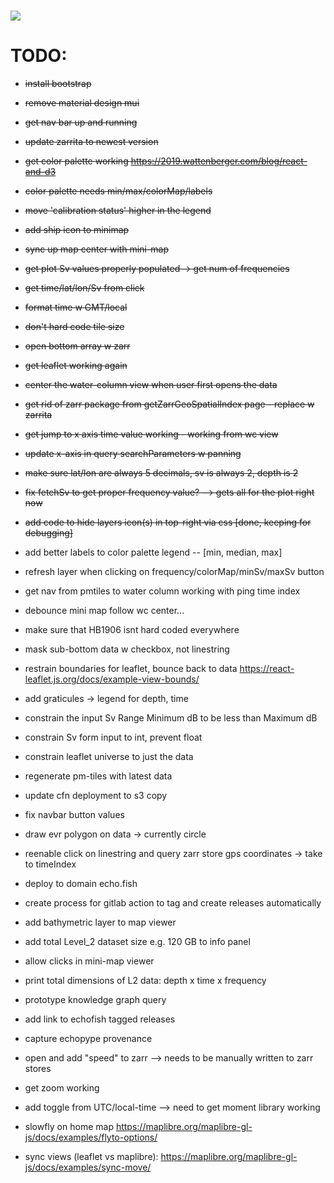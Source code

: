 <h1 href="https://git.io/typing-svg">
<img src="https://readme-typing-svg.herokuapp.com/?lines=EchoFish&size=24" />

# TODO:
 - ~~install bootstrap~~
 - ~~remove material design mui~~
 - ~~get nav bar up and running~~
 - ~~update zarrita to newest version~~
 - ~~get color palette working <https://2019.wattenberger.com/blog/react-and-d3>~~
 - ~~color palette needs min/max/colorMap/labels~~
 - ~~move 'calibration status' higher in the legend~~
 - ~~add ship icon to minimap~~
 - ~~sync up map center with mini-map~~
 - ~~get plot Sv values properly populated -> get num of frequencies~~
 - ~~get time/lat/lon/Sv from click~~
 - ~~format time w GMT/local~~
 - ~~don't hard code tile size~~
 - ~~open bottom array w zarr~~
 - ~~get leaflet working again~~
 - ~~center the water-column view when user first opens the data~~
 - ~~get rid of zarr package from getZarrGeoSpatialIndex page - replace w zarrita~~
 - ~~get jump to x axis time value working - working from wc view~~
 - ~~update x-axis in query searchParameters w panning~~
 - ~~make sure lat/lon are always 5 decimals, sv is always 2, depth is 2~~
 - ~~fix fetchSv to get proper frequency value? --> gets all for the plot right now~~
 - ~~add code to hide layers icon(s) in top-right via css [done, keeping for debugging]~~
 - add better labels to color palette legend -- [min, median, max]

 - refresh layer when clicking on frequency/colorMap/minSv/maxSv button
 - get nav from pmtiles to water column working with ping time index
 - debounce mini map follow wc center...
 - make sure that HB1906 isnt hard coded everywhere
 - mask sub-bottom data w checkbox, not linestring
 - restrain boundaries for leaflet, bounce back to data <https://react-leaflet.js.org/docs/example-view-bounds/>
 - add graticules -> legend for depth, time
 - constrain the input Sv Range Minimum dB to be less than Maximum dB
 - constrain Sv form input to int, prevent float
 - constrain leaflet universe to just the data
 - regenerate pm-tiles with latest data
 - update cfn deployment to s3 copy
 - fix navbar button values
 - draw evr polygon on data -> currently circle
 - reenable click on linestring and query zarr store gps coordinates -> take to timeIndex
 - deploy to domain echo.fish
 - create process for gitlab action to tag and create releases automatically
 - add bathymetric layer to map viewer
 - add total Level_2 dataset size e.g. 120 GB to info panel
 - allow clicks in mini-map viewer
 - print total dimensions of L2 data: depth x time x frequency
 - prototype knowledge graph query
 - add link to echofish tagged releases
 - capture echopype provenance
 - open and add "speed" to zarr --> needs to be manually written to zarr stores
 - get zoom working
 - add toggle from UTC/local-time --> need to get moment library working
 - slowfly on home map <https://maplibre.org/maplibre-gl-js/docs/examples/flyto-options/>
 - sync views (leaflet vs maplibre): https://maplibre.org/maplibre-gl-js/docs/examples/sync-move/
 
